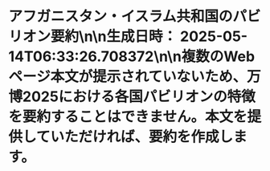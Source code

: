 # アフガニスタン・イスラム共和国のパビリオン要約\n\n**生成日時：** 2025-05-14T06:33:26.708372\n\n複数のWebページ本文が提示されていないため、万博2025における各国パビリオンの特徴を要約することはできません。本文を提供していただければ、要約を作成します。